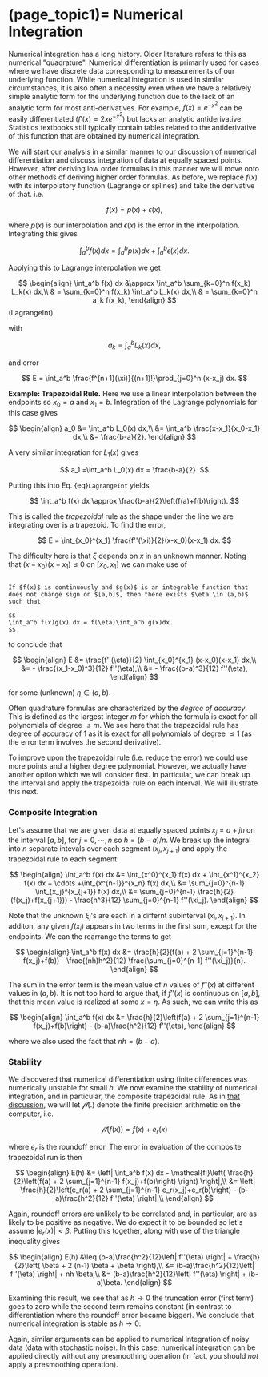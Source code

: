 (page_topic1)=
Numerical Integration
=======================

Numerical integration has a long history.  Older literature refers to this as numerical "quadrature".  Numerical differentiation is primarily used for cases where we have discrete data corresponding to measurements of our underlying function. While numerical integration is used in similar circumstances, it is also often a necessity even when we have a relatively simple analytic form for the underlying function due to the lack of an analytic form for most anti-derivatives.  For example, $f(x) = e^{-x^2}$ can be easily differentiated ($f'(x)=2x e^{-x^2}$) but lacks an analytic antiderivative.  Statistics textbooks still typically contain tables related to the antiderivative of this function that are obtained by numerical integration.

We will start our analysis in a similar manner to our discussion of numerical differentiation and discuss integration of data at equally spaced points.  However, after deriving low order formulas in this manner we will move onto other methods of deriving higher order formulas.  As before,  we replace $f(x)$ with its interpolatory function (Lagrange or splines) and take the derivative of that.  i.e.

$$ f(x) = p(x) + \epsilon(x), $$

where $p(x)$ is our interpolation and $\epsilon(x)$ is the error in the interpolation.  Integrating this gives

$$ \int_a^b f(x) dx= \int_a^b p(x) dx + \int_a^b \epsilon(x) dx.$$

Applying this to Lagrange interpolation we get  

$$
\begin{align}
\int_a^b f(x) dx &\approx \int_a^b \sum_{k=0}^n f(x_k) L_k(x) dx,\\
& = \sum_{k=0}^n f(x_k)  \int_a^b L_k(x) dx,\\
& = \sum_{k=0}^n a_k f(x_k),
\end{align}
$$ (LagrangeInt)

with  

$$
a_k=\int_a^b L_k(x) dx,
$$

and error  

$$
E =  \int_a^b  \frac{f^{n+1}(\xi)}{(n+1)!}\prod_{j=0}^n (x-x_j) dx.
$$  

**Example: Trapezoidal Rule.**  Here we use a linear interpolation between the endpoints so $x_0=a$ and $x_1=b$.  Integration of the Lagrange polynomials for this case gives  
 
$$
\begin{align}
a_0 &= \int_a^b L_0(x) dx,\\
&= \int_a^b \frac{x-x_1}{x_0-x_1} dx,\\
&= \frac{b-a}{2}.
\end{align}
$$  

A very similar integration for $L_1(x)$ gives  

$$
a_1 =\int_a^b L_0(x) dx = \frac{b-a}{2}.
$$

Putting this into Eq. {eq}`LagrangeInt` yields  

$$
\int_a^b f(x) dx \approx \frac{b-a}{2}\left(f(a)+f(b)\right).
$$

This is called the *trapezoidal* rule as the shape under the line we are integrating over is a trapezoid.  To find the error,

$$
E =  \int_{x_0}^{x_1}  \frac{f''(\xi)}{2}(x-x_0)(x-x_1) dx.
$$

The difficulty here is that $\xi$ depends on $x$ in an unknown manner.  Noting that $(x-x_0)(x-x_1) \leq 0$ on $[x_0,x_1]$ we can make use of

````{dropdown} **The Weighted Mean Value Theorem**  

If $f(x)$ is continuously and $g(x)$ is an integrable function that does not change sign on $[a,b]$, then there exists $\eta \in (a,b)$ such that  

$$
\int_a^b f(x)g(x) dx = f(\eta)\int_a^b g(x)dx.
$$

````

to conclude that

$$
\begin{align}
E &= \frac{f''(\eta)}{2} \int_{x_0}^{x_1} (x-x_0)(x-x_1) dx,\\
&= - \frac{(x_1-x_0)^3}{12} f''(\eta),\\
&= - \frac{(b-a)^3}{12} f''(\eta),
\end{align}
$$

for some (unknown) $\eta\in (a,b)$.

Often quadrature formulas are characterized by the *degree of accuracy*.  This is defined as the largest integer $m$ for which the formula is exact for all polynomials of degree $\leq m$.  We see here that the trapezoidal rule has degree of accuracy of 1 as it is exact for all polynomials of degree $\leq 1$ (as the error term involves the second derivative).

To improve upon the trapezoidal rule (i.e. reduce the error) we could use more points and a higher degree polynomial.  However, we actually have another option which we will consider first.  In particular, we can break up the interval and apply the trapezoidal rule on each interval.  We will illustrate this next.

### Composite Integration

Let's assume that we are given data at equally spaced points $x_j=a+jh$ on the interval $[a,b]$, for $j=0,\cdots,n$ so $h=(b-a)/n$.  We break up the integral into $n$ separate intevals over each segment $(x_j,x_{j+1})$ and apply the trapezoidal rule to each segment:  

$$
\begin{align}
\int_a^b f(x) dx &= \int_{x^0}^{x_1} f(x) dx + \int_{x^1}^{x_2} f(x) dx + \cdots +\int_{x^{n-1}}^{x_n} f(x) dx,\\
&= \sum_{j=0}^{n-1} \int_{x_j}^{x_{j+1}} f(x) dx,\\
&= \sum_{j=0}^{n-1} \frac{h}{2}(f(x_j)+f(x_{j+1})) - \frac{h^3}{12} \sum_{j=0}^{n-1} f''(\xi_j).
\end{align}
$$  

Note that the unknown $\xi_j$'s are each in a differnt subinterval $(x_j,x_{j+1})$. In additon, any given $f(x_i)$ appears in two terms in the first sum, except for the endpoints.  We can the rearrange the terms to get

$$
\begin{align}
\int_a^b f(x) dx 
&= \frac{h}{2}(f(a) + 2 \sum_{j=1}^{n-1} f(x_j)+f(b)) - \frac{(nh)h^2}{12} \frac{\sum_{j=0}^{n-1} f''(\xi_j)}{n}.
\end{align}
$$

The sum in the error term is the mean value of $n$ values of $f''(x)$ at different values in $(a,b)$.  It is not too hard to argue that, if $f''(x)$ is continuous on $[a,b]$, that this mean value is realized at some $x=\eta$.  As such, we can write this as

$$
\begin{align}
\int_a^b f(x) dx 
&= \frac{h}{2}\left(f(a) + 2 \sum_{j=1}^{n-1} f(x_j)+f(b)\right) - (b-a)\frac{h^2}{12} f''(\eta),
\end{align}
$$

where we also used the fact that $nh=(b-a)$.  



### Stability

We discovered that numerical differentiation using finite differences was numerically unstable for small $h$.  We now examine the stability of numerical integration, and in particular, the composite trapezoidal rule.   As in [that discussion](./NumDiffInt_Errors), we will let $\mathcal{fl}(.)$ denote the finite precision arithmetic on the computer, i.e.

$$
\mathcal{fl}(f(x))=f(x) + e_r(x)
$$

where $e_r$ is the roundoff error. The error in evaluation of the composite trapezoidal run is then

$$
\begin{align}
E(h) &= \left| \int_a^b f(x) dx - \mathcal{fl}\left( \frac{h}{2}\left(f(a) + 2 \sum_{j=1}^{n-1} f(x_j)+f(b)\right)  \right) \right|,\\
&= \left| \frac{h}{2}\left(e_r(a) + 2 \sum_{j=1}^{n-1} e_r(x_j)+e_r(b)\right)  - (b-a)\frac{h^2}{12} f''(\eta) \right|,\\
\end{align}
$$

Again, roundoff errors are unlikely to be correlated and, in particular, are as likely to be positive as negative.  We do expect it to be bounded so let's assume $|e_r(x)|<\beta$. Putting this together, along with use of the triangle inequality gives

$$
\begin{align}
E(h) &\leq (b-a)\frac{h^2}{12}\left| f''(\eta) \right| + \frac{h}{2}\left( \beta + 2 (n-1) \beta + \beta \right),\\
&= (b-a)\frac{h^2}{12}\left| f''(\eta) \right| + nh \beta,\\
&= (b-a)\frac{h^2}{12}\left| f''(\eta) \right| + (b-a)\beta.
\end{align}
$$

Examining this result, we see that as $h\rightarrow 0$ the truncation error (first term) goes to zero while the second term remains constant (in contrast to differentiation where the roundoff error became bigger).  We conclude that numerical integration is stable as $h\rightarrow 0$.

Again, similar arguments can be applied to numerical integration of noisy data (data with stochastic noise).  In this case, numerical integration can be applied directly without any presmoothing operation (in fact, you should *not* apply a presmoothing operation). 